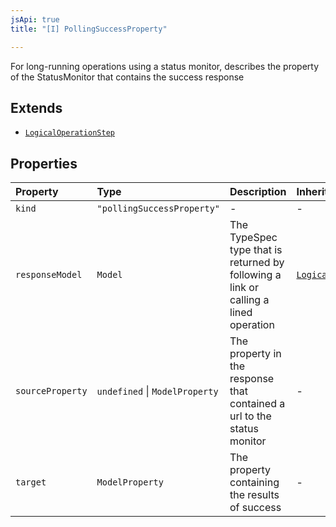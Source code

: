 ```yaml
---
jsApi: true
title: "[I] PollingSuccessProperty"

---
```

For long-running operations using a status monitor, describes the
property of the StatusMonitor that contains the success response

## Extends

- [`LogicalOperationStep`](LogicalOperationStep.md)

## Properties

| Property | Type | Description | Inheritance |
| :------ | :------ | :------ | :------ |
| `kind` | `"pollingSuccessProperty"` | - | - |
| `responseModel` | `Model` | The TypeSpec type that is returned by following a link or calling a lined operation | [`LogicalOperationStep.responseModel`](LogicalOperationStep.md) |
| `sourceProperty` | `undefined` \| `ModelProperty` | The property in the response that contained a url to the status monitor | - |
| `target` | `ModelProperty` | The property containing the results of success | - |
